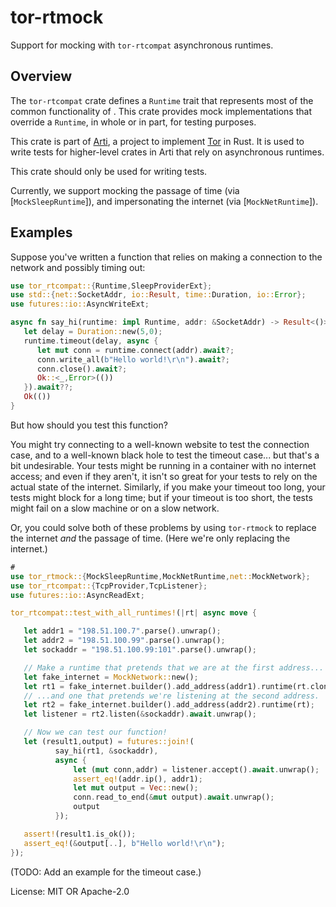 # tor-rtmock

Support for mocking with `tor-rtcompat` asynchronous runtimes.

## Overview

The `tor-rtcompat` crate defines a `Runtime` trait that represents
most of the common functionality of .  This crate provides mock
implementations that override a `Runtime`, in whole or in part,
for testing purposes.

This crate is part of
[Arti](https://gitlab.torproject.org/tpo/core/arti/), a project to
implement [Tor](https://www.torproject.org/) in Rust.
It is used to write tests for higher-level
crates in Arti that rely on asynchronous runtimes.

This crate should only be used for writing tests.

Currently, we support mocking the passage of time (via
[`MockSleepRuntime`]), and impersonating the internet (via
[`MockNetRuntime`]).

## Examples

Suppose you've written a function that relies on making a
connection to the network and possibly timing out:

```rust
use tor_rtcompat::{Runtime,SleepProviderExt};
use std::{net::SocketAddr, io::Result, time::Duration, io::Error};
use futures::io::AsyncWriteExt;

async fn say_hi(runtime: impl Runtime, addr: &SocketAddr) -> Result<()> {
   let delay = Duration::new(5,0);
   runtime.timeout(delay, async {
      let mut conn = runtime.connect(addr).await?;
      conn.write_all(b"Hello world!\r\n").await?;
      conn.close().await?;
      Ok::<_,Error>(())
   }).await??;
   Ok(())
}
```

But how should you test this function?

You might try connecting to a well-known website to test the
connection case, and to a well-known black hole to test the
timeout case... but that's a bit undesirable.  Your tests might be
running in a container with no internet access; and even if they
aren't, it isn't so great for your tests to rely on the actual
state of the internet.  Similarly, if you make your timeout too long,
your tests might block for a long time; but if your timeout is too short,
the tests might fail on a slow machine or on a slow network.

Or, you could solve both of these problems by using `tor-rtmock`
to replace the internet _and_ the passage of time.  (Here we're only
replacing the internet.)

```rust
#
use tor_rtmock::{MockSleepRuntime,MockNetRuntime,net::MockNetwork};
use tor_rtcompat::{TcpProvider,TcpListener};
use futures::io::AsyncReadExt;

tor_rtcompat::test_with_all_runtimes!(|rt| async move {

   let addr1 = "198.51.100.7".parse().unwrap();
   let addr2 = "198.51.100.99".parse().unwrap();
   let sockaddr = "198.51.100.99:101".parse().unwrap();

   // Make a runtime that pretends that we are at the first address...
   let fake_internet = MockNetwork::new();
   let rt1 = fake_internet.builder().add_address(addr1).runtime(rt.clone());
   // ...and one that pretends we're listening at the second address.
   let rt2 = fake_internet.builder().add_address(addr2).runtime(rt);
   let listener = rt2.listen(&sockaddr).await.unwrap();

   // Now we can test our function!
   let (result1,output) = futures::join!(
          say_hi(rt1, &sockaddr),
          async {
              let (mut conn,addr) = listener.accept().await.unwrap();
              assert_eq!(addr.ip(), addr1);
              let mut output = Vec::new();
              conn.read_to_end(&mut output).await.unwrap();
              output
          });

   assert!(result1.is_ok());
   assert_eq!(&output[..], b"Hello world!\r\n");
});
```

(TODO: Add an example for the timeout case.)

License: MIT OR Apache-2.0
